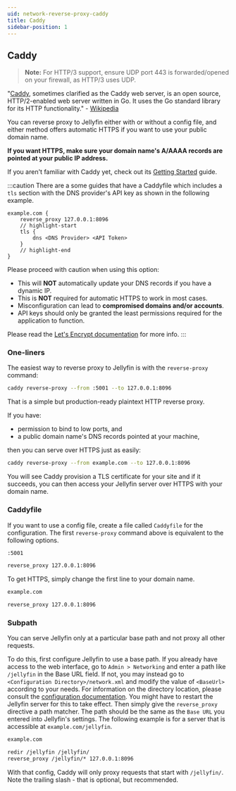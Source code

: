 ```yaml
---
uid: network-reverse-proxy-caddy
title: Caddy
sidebar-position: 1
---
```


## Caddy

> **Note:** For HTTP/3 support, ensure UDP port 443 is forwarded/opened on your firewall, as HTTP/3 uses UDP.

"[Caddy](https://caddyserver.com/), sometimes clarified as the Caddy web server, is an open source, HTTP/2-enabled web server written in Go. It uses the Go standard library for its HTTP functionality." - [Wikipedia](<https://en.wikipedia.org/wiki/Caddy_(web_server)>)

You can reverse proxy to Jellyfin either with or without a config file, and either method offers automatic HTTPS if you want to use your public domain name.

**If you want HTTPS, make sure your domain name's A/AAAA records are pointed at your public IP address.**

If you aren't familiar with Caddy yet, check out its [Getting Started](https://caddyserver.com/docs/getting-started) guide.

:::caution
There are a some guides that have a Caddyfile which includes a `tls` section with the DNS provider's API key as shown in the following example.

```Caddyfile
example.com {
    reverse_proxy 127.0.0.1:8096
    // highlight-start
    tls {
        dns <DNS Provider> <API Token>
    }
    // highlight-end
}
```

Please proceed with caution when using this option:

- This will **NOT** automatically update your DNS records if you have a dynamic IP.
- This is **NOT** required for automatic HTTPS to work in most cases.
- Misconfiguration can lead to **compromised domains and/or accounts**.
- API keys should only be granted the least permissions required for the application to function.

Please read the [Let's Encrypt documentation](https://letsencrypt.org/docs/challenge-types/) for more info.
:::

### One-liners

The easiest way to reverse proxy to Jellyfin is with the `reverse-proxy` command:

```bash
caddy reverse-proxy --from :5001 --to 127.0.0.1:8096
```

That is a simple but production-ready plaintext HTTP reverse proxy.

If you have:

- permission to bind to low ports, and
- a public domain name's DNS records pointed at your machine,

then you can serve over HTTPS just as easily:

```bash
caddy reverse-proxy --from example.com --to 127.0.0.1:8096
```

You will see Caddy provision a TLS certificate for your site and if it succeeds, you can then access your Jellyfin server over HTTPS with your domain name.

### Caddyfile

If you want to use a config file, create a file called `Caddyfile` for the configuration.
The first `reverse-proxy` command above is equivalent to the following options.

```txt
:5001

reverse_proxy 127.0.0.1:8096
```

To get HTTPS, simply change the first line to your domain name.

```txt
example.com

reverse_proxy 127.0.0.1:8096
```

### Subpath

You can serve Jellyfin only at a particular base path and not proxy all other requests.

To do this, first configure Jellyfin to use a base path.
If you already have access to the web interface, go to `Admin > Networking` and enter a path like `/jellyfin` in the Base URL field.
If not, you may instead go to `<Configuration Directory>/network.xml` and modify the value of `<BaseUrl>` according to your needs. For information on the directory location, please consult the [configuration documentation](/docs/general/administration/configuration#configuration-directory).
You might have to restart the Jellyfin server for this to take effect.
Then simply give the `reverse_proxy` directive a path matcher. The path should be the same as the `Base URL` you entered into Jellyfin's settings. The following example is for a server that is accessible at `example.com/jellyfin`.

```txt
example.com

redir /jellyfin /jellyfin/
reverse_proxy /jellyfin/* 127.0.0.1:8096
```

With that config, Caddy will only proxy requests that start with `/jellyfin/`.
Note the trailing slash - that is optional, but recommended.
